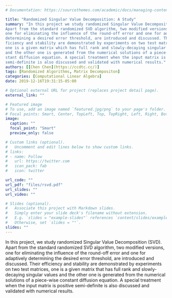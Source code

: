 ```yaml
---
# Documentation: https://sourcethemes.com/academic/docs/managing-content/

title: "Randomized Singular Value Decomposition: A Study"
summary: "In this project we study randomized Singular Value Decomposition (SVD).
Apart from the standard randomized SVD algorithm, two modified versions,
one for eliminating the influence of the round-off error and one for adaptively
determining a desired error threshold, are introduced and discussed. Their ef-
ficiency and stability are demonstrated by experiments on two test matrices,
one is a given matrix which has full rank and slowly-decaying singular values
and the other one is generated from the numerical solutions of a piece-wise con-
stant diffusion equation. A special treatment when the input matrix is positive
semi-definite is also discussed and validated with numerical results."
authors: [[Chen Chen](https://ccdtc.cc/)]
tags: [Randomized Algorithms, Matrix Decompositon]
categories: [Computational Linear Algebra]
date: 2019-12-16T19:31:15-05:00

# Optional external URL for project (replaces project detail page).
external_link: ""

# Featured image
# To use, add an image named `featured.jpg/png` to your page's folder.
# Focal points: Smart, Center, TopLeft, Top, TopRight, Left, Right, BottomLeft, Bottom, BottomRight.
image:
  caption: ""
  focal_point: "Smart"
  preview_only: false

# Custom links (optional).
#   Uncomment and edit lines below to show custom links.
# links:
# - name: Follow
#   url: https://twitter.com
#   icon_pack: fab
#   icon: twitter

url_code: ""
url_pdf: "files/rsvd.pdf"
url_slides: ""
url_video: ""

# Slides (optional).
#   Associate this project with Markdown slides.
#   Simply enter your slide deck's filename without extension.
#   E.g. `slides = "example-slides"` references `content/slides/example-slides.md`.
#   Otherwise, set `slides = ""`.
slides: ""
---
```


In this project, we study randomized Singular Value Decomposition (SVD). Apart from the standard randomized SVD algorithm, two modified versions, one for eliminating the influence of the round-off error and one for adaptively determining the desired error threshold, are introduced and discussed. Their efficiency and stability are demonstrated by experiments on two test matrices, one is a given matrix that has full rank and slowly-decaying singular values and the other one is generated from the numerical solutions of a piece-wise constant diffusion equation. A special treatment when the input matrix is positive semi-definite is also discussed and validated with numerical results.